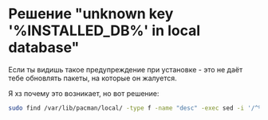 # Решение "unknown key '%INSTALLED_DB%' in local database"
Если ты видишь такое предупреждение при установке - это не даёт тебе обновлять пакеты, на которые он жалуется.

Я хз почему это возникает, но вот решение:

```bash
sudo find /var/lib/pacman/local/ -type f -name "desc" -exec sed -i '/^%INSTALLED_DB%$/,+2d' {} \;
```
